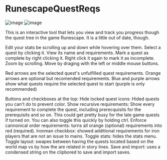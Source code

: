 # RunescapeQuestReqs
![image](https://user-images.githubusercontent.com/28366832/196825412-d1be282d-84c5-414b-b175-fa83d09dc814.png)
![image](https://user-images.githubusercontent.com/28366832/196843626-7f550921-4cf4-445a-bec6-b82ff10b4237.png)


This is an interactive tool that lets you view and track you progress though the quest tree in the game Runescape. It is a little out of date, though.

Edit your stats be scrolling up and down while hovering over them.
Select a quest by clicking it. View its name and requirements.
Mark a quest as complete by right clicking it. Right click it again to mark it as incomplete.
Zoom by scrolling.
Move by draging with the left or middle mouse buttons.

Red arrows are the selected quest's unfulfilled quest requirements.
Orange arrows are optional but recomended requirements.
Blue and purple arrows show what quests require the selected quest to start (purple is only recommended)

Buttons and checkboxes at the top:
Hide locked quest icons: Hided quests you can't do to prevent color.
Show recursive requirements: Show every requirement to complete the quest, including prerecquisits for the prerequisits and so on. This could get pretty busy for the late game quests if turned on. You can also toggle this quickly by holding ctrl.
Enforce cannonical order requirements: turns all orange (optional) requirements into red (required).
Ironman checkbox: showed additional requirements for iron players that are not an issue to mains.
Toggle stats: hides the stats menu.
Toggle layout: swapes between having the quests located based on the world map vs by how the are related in story lines.
Save and import: uses a condensed string on the clipbored to save and import saves.
